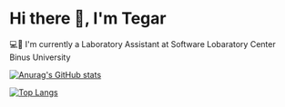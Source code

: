 # Hi there 👋, I'm Tegar

💻👔 I'm currently a Laboratory Assistant at Software Lobaratory Center Binus University

[![Anurag's GitHub stats](https://readme-stats-mocha-sigma.vercel.app/api?username=tegarabd&show_icons=true&theme=transparent)](https://github.com/anuraghazra/github-readme-stats)

[![Top Langs](https://readme-stats-mocha-sigma.vercel.app/api/top-langs/?username=tegarabd&layout=compact&langs_count=10&theme=transparent)](https://github.com/anuraghazra/github-readme-stats)
